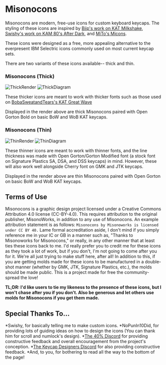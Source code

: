 # Misonocons
Misonocons are modern, free-use icons for custom keyboard keycaps. The styling of these icons are inspired by [Biip's work on KAT Milkshake](https://geekhack.org/index.php?topic=102271.0), [Swishy's work on KAM 80's After Dark](https://geekhack.org/index.php?topic=104913.0), and [MiTo's Micons](https://mitormk.com/). 

These icons were designed as a free, more appealing alternative to the everpresent IBM Selectric icons commonly used on most current keycap sets.

There are two variants of these icons available-- thick and thin.

### Misonocons (Thick)
![ThickRender](https://i.imgur.com/ctdNEGC.png)
![ThickDiagram](https://i.imgur.com/I3MD84y.png)

These thicker icons are meant to work with thicker fonts such as those used on [BobaSweatandTears's KAT Great Wave](https://geekhack.org/index.php?topic=110310.0)

Displayed in the render above are thick Misonocons paired with Open Gorton Bold on basic BoW and WoB KAT keycaps.

### Misonocons (Thin)
![ThinRender](https://i.imgur.com/GbTci14.png)
![ThinDiagram](https://i.imgur.com/z3QMb1J.png)

These thinner icons are meant to work with thinner fonts, and the line thickness was made with Open Gorton/Gorton Modified font (a stock font on Signature Plastics SA, DSA, and DSS keycaps) in mind. However, these will also work well alongside Cherry font on GMK and JTK keycaps.

Displayed in the render above are thin Misonocons paired with Open Gorton on basic BoW and WoB KAT keycaps.

## Terms of Use
Misonocons is a graphic design project licensed under a Creative Commons Attribution 4.0 license (CC-BY-4.0). This requires attribution to the original publisher, MisonoWorks, in addition to any use of Misonocons. An example attribution statement is as follows:
`Misonocons by Misonoworks is licensed under CC BY 40.`
Lame formal accreditation aside, I don't mind if you simply reference me in your IC or GB in a manner such as, "Thanks to Misonoworks for Misonocons," or really, in any other manner that at least ties these icons back to me. I'd really prefer you to credit me for these icons as they took a lot of work, but if you don't, I'm not going to come after you for it. We're all just trying to make stuff here, after all!
In addition to this, if you are getting molds made for these icons to be manufactured in a double-shot manner (whether by GMK, JTK, Signature Plastics, etc.), the molds should be made public. This is a project made for free the community- spread the love!

**TL;DR: I'd like users to tie my likeness to the presence of these icons, but I won't chase after you if you don't. Also be generous and let others use molds for Misonocons if you get them made.**


## Special Thanks To...
*Swishy, for basically telling me to make custom icons.
*NoPunIn10Did, for providing lots of guiding ideas on how to design the icons (You can thank him for scroll and numlock's design).
*[The 40% Discord](http://discord.gg/40percent) for providing constructive feedback and overall encouragement from the project's conception.
*[The Keycap Designers Discord](https://discord.gg/X2aMsjBNNt) for also providing constructive feedback.
*And, to you, for bothering to read all the way to the bottom of the page!
